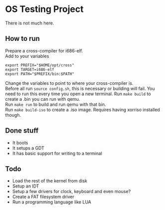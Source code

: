 # OS Testing Project
There is not much here.

## How to run
Prepare a cross-compiler for i686-elf.  
Add to your variables

    export PREFIX="$HOME/opt/cross"
    export TARGET=i686-elf
    export PATH="$PREFIX/bin:$PATH"

Change the variables to point to where your cross-compiler is.  
Before all run `source config.sh`, this is necessary or building will fail. 
You need to run this every time you open a new terminal. 
Run `make build` to create a .bin you can run with qemu.  
Run `make run` to build and run qemu with that bin.  
Run `make build-iso` to create a .iso image. Requires having xorriso installed though.  

## Done stuff
- It boots
- It setups a GDT
- It has basic support for writing to a terminal

## Todo
- Load the rest of the kernel from disk
- Setup an IDT
- Setup a few drivers for clock, keyboard and even mouse?
- Create a FAT filesystem driver
- Run a programming language like LUA